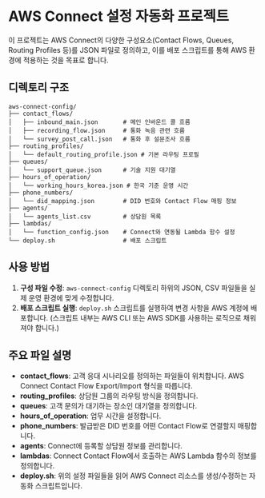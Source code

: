 # AWS Connect 설정 자동화 프로젝트

이 프로젝트는 AWS Connect의 다양한 구성요소(Contact Flows, Queues, Routing Profiles 등)를 JSON 파일로 정의하고, 이를 배포 스크립트를 통해 AWS 환경에 적용하는 것을 목표로 합니다.

## 디렉토리 구조

```
aws-connect-config/
├── contact_flows/
│   ├── inbound_main.json       # 메인 인바운드 콜 흐름
│   ├── recording_flow.json     # 통화 녹음 관련 흐름
│   └── survey_post_call.json   # 통화 후 설문조사 흐름
├── routing_profiles/
│   └── default_routing_profile.json # 기본 라우팅 프로필
├── queues/
│   └── support_queue.json      # 기술 지원 대기열
├── hours_of_operation/
│   └── working_hours_korea.json # 한국 기준 운영 시간
├── phone_numbers/
│   └── did_mapping.json        # DID 번호와 Contact Flow 매핑 정보
├── agents/
│   └── agents_list.csv         # 상담원 목록
├── lambdas/
│   └── function_config.json    # Connect와 연동될 Lambda 함수 설정
└── deploy.sh                   # 배포 스크립트
```

## 사용 방법

1.  **구성 파일 수정**: `aws-connect-config` 디렉토리 하위의 JSON, CSV 파일들을 실제 운영 환경에 맞게 수정합니다.
2.  **배포 스크립트 실행**: `deploy.sh` 스크립트를 실행하여 변경 사항을 AWS 계정에 배포합니다. (스크립트 내부는 AWS CLI 또는 AWS SDK를 사용하는 로직으로 채워져야 합니다.)

## 주요 파일 설명

-   **contact_flows**: 고객 응대 시나리오를 정의하는 파일들이 위치합니다. AWS Connect Contact Flow Export/Import 형식을 따릅니다.
-   **routing_profiles**: 상담원 그룹의 라우팅 방식을 정의합니다.
-   **queues**: 고객 문의가 대기하는 장소인 대기열을 정의합니다.
-   **hours_of_operation**: 업무 시간을 설정합니다.
-   **phone_numbers**: 발급받은 DID 번호를 어떤 Contact Flow로 연결할지 매핑합니다.
-   **agents**: Connect에 등록할 상담원 정보를 관리합니다.
-   **lambdas**: Connect Contact Flow에서 호출하는 AWS Lambda 함수의 정보를 정의합니다.
-   **deploy.sh**: 위의 설정 파일들을 읽어 AWS Connect 리소스를 생성/수정하는 자동화 스크립트입니다.